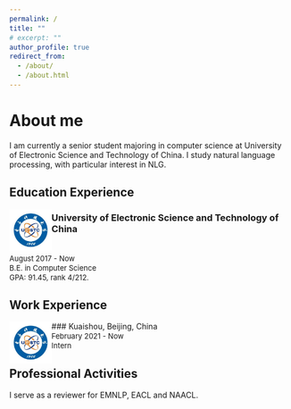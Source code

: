 ```yaml
---
permalink: /
title: ""
# excerpt: ""
author_profile: true
redirect_from: 
  - /about/
  - /about.html
---
```

# About me
I am currently a senior student majoring in computer science at University of Electronic Science and Technology of China. I study natural language processing, with particular interest in NLG.



## Education Experience

<img align="left" src="images/uestc.jpg" width="15%" height="15%">
<!-- <img align="left" src="https://inmessionantejr.github.io/images/uestc.jpg" width="20%" height="20%"> -->

<!-- ### University of Electronic Science and Technology of China -->
### University of Electronic Science and Technology of China
<font style="line-height:0.5;"><font size=2><br/>August 2017 - Now </font>
<font size=2><br/>B.E. in Computer Science </font>
<font size=2><br/>GPA: 91.45, rank 4/212. </font>
</font>


## Work Experience
<img align="left" src="images/uestc.jpg" width="15%" height="15%">
### Kuaishou, Beijing, China
<font style="line-height:0.5;"><font size=2><br/>February 2021 - Now </font>
<font size=2><br/>Intern </font>
</font>


## Professional Activities
I serve as a reviewer for EMNLP, EACL and NAACL.

<!-- ## Honors & Awards -->
